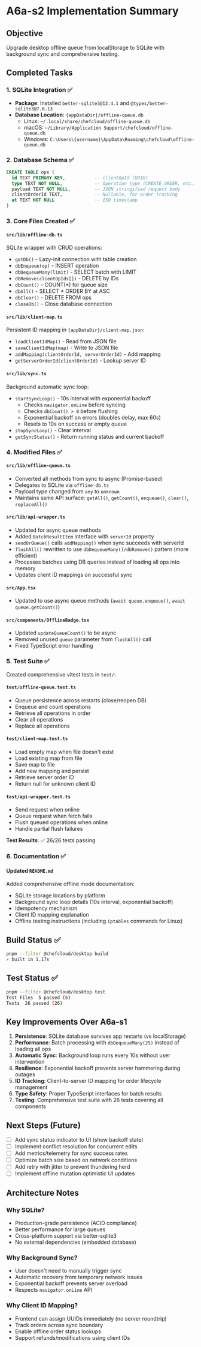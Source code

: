 # A6a-s2 Implementation Summary

## Objective
Upgrade desktop offline queue from localStorage to SQLite with background sync and comprehensive testing.

## Completed Tasks

### 1. SQLite Integration ✅
- **Package**: Installed `better-sqlite3@12.4.1` and `@types/better-sqlite3@7.6.13`
- **Database Location**: `{appDataDir}/offline-queue.db`
  - Linux: `~/.local/share/chefcloud/offline-queue.db`
  - macOS: `~/Library/Application Support/chefcloud/offline-queue.db`
  - Windows: `C:\Users\{username}\AppData\Roaming\chefcloud\offline-queue.db`

### 2. Database Schema ✅
```sql
CREATE TABLE ops (
  id TEXT PRIMARY KEY,           -- clientOpId (UUID)
  type TEXT NOT NULL,            -- Operation type (CREATE_ORDER, etc.)
  payload TEXT NOT NULL,         -- JSON stringified request body
  clientOrderId TEXT,            -- Nullable, for order tracking
  at TEXT NOT NULL               -- ISO timestamp
)
```

### 3. Core Files Created ✅

#### `src/lib/offline-db.ts`
SQLite wrapper with CRUD operations:
- `getDb()` - Lazy-init connection with table creation
- `dbEnqueue(op)` - INSERT operation
- `dbDequeueMany(limit)` - SELECT batch with LIMIT
- `dbRemove(clientOpIds[])` - DELETE by IDs
- `dbCount()` - COUNT(*) for queue size
- `dbAll()` - SELECT * ORDER BY at ASC
- `dbClear()` - DELETE FROM ops
- `closeDb()` - Close database connection

#### `src/lib/client-map.ts`
Persistent ID mapping in `{appDataDir}/client-map.json`:
- `loadClientIdMap()` - Read from JSON file
- `saveClientIdMap(map)` - Write to JSON file
- `addMapping(clientOrderId, serverOrderId)` - Add mapping
- `getServerOrderId(clientOrderId)` - Lookup server ID

#### `src/lib/sync.ts`
Background automatic sync loop:
- `startSyncLoop()` - 10s interval with exponential backoff
  - Checks `navigator.onLine` before syncing
  - Checks `dbCount() > 0` before flushing
  - Exponential backoff on errors (doubles delay, max 60s)
  - Resets to 10s on success or empty queue
- `stopSyncLoop()` - Clear interval
- `getSyncStatus()` - Return running status and current backoff

### 4. Modified Files ✅

#### `src/lib/offline-queue.ts`
- Converted all methods from sync to async (Promise-based)
- Delegates to SQLite via `offline-db.ts`
- Payload type changed from `any` to `unknown`
- Maintains same API surface: `getAll()`, `getCount()`, `enqueue()`, `clear()`, `replaceAll()`

#### `src/lib/api-wrapper.ts`
- Updated for async queue methods
- Added `BatchResultItem` interface with `serverId` property
- `sendOrQueue()` calls `addMapping()` when sync succeeds with serverId
- `flushAll()` rewritten to use `dbDequeueMany()/dbRemove()` pattern (more efficient)
- Processes batches using DB queries instead of loading all ops into memory
- Updates client ID mappings on successful sync

#### `src/App.tsx`
- Updated to use async queue methods (`await queue.enqueue()`, `await queue.getCount()`)

#### `src/components/OfflineBadge.tsx`
- Updated `updateQueueCount()` to be async
- Removed unused `queue` parameter from `flushAll()` call
- Fixed TypeScript error handling

### 5. Test Suite ✅
Created comprehensive vitest tests in `test/`:

#### `test/offline-queue.test.ts`
- Queue persistence across restarts (close/reopen DB)
- Enqueue and count operations
- Retrieve all operations in order
- Clear all operations
- Replace all operations

#### `test/client-map.test.ts`
- Load empty map when file doesn't exist
- Load existing map from file
- Save map to file
- Add new mapping and persist
- Retrieve server order ID
- Return null for unknown client ID

#### `test/api-wrapper.test.ts`
- Send request when online
- Queue request when fetch fails
- Flush queued operations when online
- Handle partial flush failures

**Test Results**: ✅ 26/26 tests passing

### 6. Documentation ✅

#### Updated `README.md`
Added comprehensive offline mode documentation:
- SQLite storage locations by platform
- Background sync loop details (10s interval, exponential backoff)
- Idempotency mechanism
- Client ID mapping explanation
- Offline testing instructions (including `iptables` commands for Linux)

## Build Status ✅
```bash
pnpm --filter @chefcloud/desktop build
✓ built in 1.17s
```

## Test Status ✅
```bash
pnpm --filter @chefcloud/desktop test
Test Files  5 passed (5)
Tests  26 passed (26)
```

## Key Improvements Over A6a-s1

1. **Persistence**: SQLite database survives app restarts (vs localStorage)
2. **Performance**: Batch processing with `dbDequeueMany(25)` instead of loading all ops
3. **Automatic Sync**: Background loop runs every 10s without user intervention
4. **Resilience**: Exponential backoff prevents server hammering during outages
5. **ID Tracking**: Client-to-server ID mapping for order lifecycle management
6. **Type Safety**: Proper TypeScript interfaces for batch results
7. **Testing**: Comprehensive test suite with 26 tests covering all components

## Next Steps (Future)

- [ ] Add sync status indicator to UI (show backoff state)
- [ ] Implement conflict resolution for concurrent edits
- [ ] Add metrics/telemetry for sync success rates
- [ ] Optimize batch size based on network conditions
- [ ] Add retry with jitter to prevent thundering herd
- [ ] Implement offline mutation optimistic UI updates

## Architecture Notes

### Why SQLite?
- Production-grade persistence (ACID compliance)
- Better performance for large queues
- Cross-platform support via better-sqlite3
- No external dependencies (embedded database)

### Why Background Sync?
- User doesn't need to manually trigger sync
- Automatic recovery from temporary network issues
- Exponential backoff prevents server overload
- Respects `navigator.onLine` API

### Why Client ID Mapping?
- Frontend can assign UUIDs immediately (no server roundtrip)
- Track orders across sync boundary
- Enable offline order status lookups
- Support refunds/modifications using client IDs
